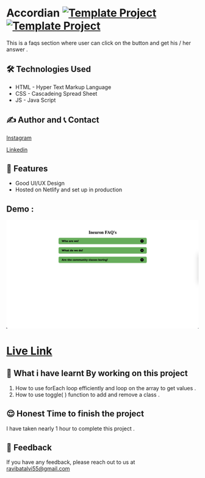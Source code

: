 # Accordian [![Template Project](https://img.shields.io/badge/Web-App-red)](http://www.gnu.org/licenses/agpl-3.0) [![Template Project](https://img.shields.io/badge/Technologies%20-HTML%2FCSS%2FJS-brightgreen)](http://www.gnu.org/licenses/agpl-3.0)

This is a faqs section where user can click on the button and get his / her answer .


## 🛠 Technologies Used
  - HTML - Hyper Text Markup Language
  - CSS - Cascadeing Spread Sheet
  - JS - Java Script







## ✍️ Author and 📞 Contact

  [Instagram](https://www.instagram.com/ravibatalvi752/)
  
  [Linkedin](https://www.linkedin.com/in/ravi-kumar-9a42a8174/)
   

## 📝 Features

- Good UI/UX Design
- Hosted on Netlify and set up in production

## Demo :
![](./Image/Project_1.png)

 # [Live Link](https://accordian-p07.netlify.app)

## 🤔 What i have learnt By working on this project
1. How to use forEach loop efficiently and loop on the array to get values .
2. How to use toggle( ) function to add and remove a class .

## 😌 Honest Time to finish the project

I have taken nearly 1 hour to complete this project .

## 👀 Feedback
If you have any feedback, please reach out to us at ravibatalvi55@gmail.com
